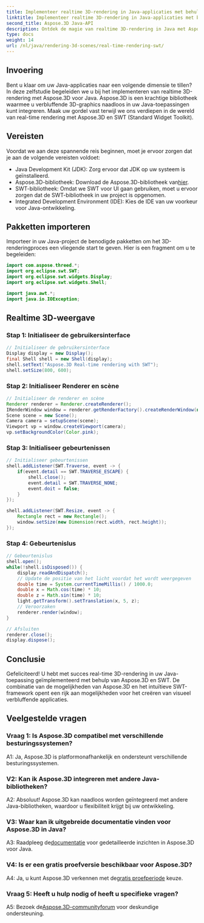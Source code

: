 ```yaml
---
title: Implementeer realtime 3D-rendering in Java-applicaties met behulp van SWT
linktitle: Implementeer realtime 3D-rendering in Java-applicaties met behulp van SWT
second_title: Aspose.3D Java-API
description: Ontdek de magie van realtime 3D-rendering in Java met Aspose.3D. Creëer moeiteloos visueel verbluffende applicaties.
type: docs
weight: 14
url: /nl/java/rendering-3d-scenes/real-time-rendering-swt/
---
```

## Invoering

Bent u klaar om uw Java-applicaties naar een volgende dimensie te tillen? In deze zelfstudie begeleiden we u bij het implementeren van realtime 3D-rendering met Aspose.3D voor Java. Aspose.3D is een krachtige bibliotheek waarmee u verbluffende 3D-graphics naadloos in uw Java-toepassingen kunt integreren. Maak uw gordel vast terwijl we ons verdiepen in de wereld van real-time rendering met Aspose.3D en SWT (Standard Widget Toolkit).

## Vereisten

Voordat we aan deze spannende reis beginnen, moet je ervoor zorgen dat je aan de volgende vereisten voldoet:

- Java Development Kit (JDK): Zorg ervoor dat JDK op uw systeem is geïnstalleerd.
-  Aspose.3D-bibliotheek: Download de Aspose.3D-bibliotheek van[hier](https://releases.aspose.com/3d/java/).
- SWT-bibliotheek: Omdat we SWT voor UI gaan gebruiken, moet u ervoor zorgen dat de SWT-bibliotheek in uw project is opgenomen.
- Integrated Development Environment (IDE): Kies de IDE van uw voorkeur voor Java-ontwikkeling.

## Pakketten importeren

Importeer in uw Java-project de benodigde pakketten om het 3D-renderingproces een vliegende start te geven. Hier is een fragment om u te begeleiden:

```java
import com.aspose.threed.*;
import org.eclipse.swt.SWT;
import org.eclipse.swt.widgets.Display;
import org.eclipse.swt.widgets.Shell;

import java.awt.*;
import java.io.IOException;
```

## Realtime 3D-weergave

### Stap 1: Initialiseer de gebruikersinterface
```java
// Initialiseer de gebruikersinterface
Display display = new Display();
final Shell shell = new Shell(display);
shell.setText("Aspose.3D Real-time rendering with SWT");
shell.setSize(800, 600);
```

### Stap 2: Initialiseer Renderer en scène
```java
// Initialiseer de renderer en scène
Renderer renderer = Renderer.createRenderer();
IRenderWindow window = renderer.getRenderFactory().createRenderWindow(new RenderParameters(), WindowHandle.fromWin32(shell.handle));
Scene scene = new Scene();
Camera camera = setupScene(scene);
Viewport vp = window.createViewport(camera);
vp.setBackgroundColor(Color.pink);
```

### Stap 3: Initialiseer gebeurtenissen
```java
// Initialiseer gebeurtenissen
shell.addListener(SWT.Traverse, event -> {
    if(event.detail == SWT.TRAVERSE_ESCAPE) {
        shell.close();
        event.detail = SWT.TRAVERSE_NONE;
        event.doit = false;
    }
});

shell.addListener(SWT.Resize, event -> {
    Rectangle rect = new Rectangle();
    window.setSize(new Dimension(rect.width, rect.height));
});
```

### Stap 4: Gebeurtenislus
```java
// Gebeurtenislus
shell.open();
while(!shell.isDisposed()) {
    display.readAndDispatch();
    // Update de positie van het licht voordat het wordt weergegeven
    double time = System.currentTimeMillis() / 1000.0;
    double x = Math.cos(time) * 10;
    double z = Math.sin(time) * 10;
    light.getTransform().setTranslation(x, 5, z);
    // Veroorzaken
    renderer.render(window);
}

// Afsluiten
renderer.close();
display.dispose();
```

## Conclusie

Gefeliciteerd! U hebt met succes real-time 3D-rendering in uw Java-toepassing geïmplementeerd met behulp van Aspose.3D en SWT. De combinatie van de mogelijkheden van Aspose.3D en het intuïtieve SWT-framework opent een rijk aan mogelijkheden voor het creëren van visueel verbluffende applicaties.

## Veelgestelde vragen

### Vraag 1: Is Aspose.3D compatibel met verschillende besturingssystemen?

A1: Ja, Aspose.3D is platformonafhankelijk en ondersteunt verschillende besturingssystemen.

### V2: Kan ik Aspose.3D integreren met andere Java-bibliotheken?

A2: Absoluut! Aspose.3D kan naadloos worden geïntegreerd met andere Java-bibliotheken, waardoor u flexibiliteit krijgt bij uw ontwikkeling.

### V3: Waar kan ik uitgebreide documentatie vinden voor Aspose.3D in Java?

 A3: Raadpleeg de[documentatie](https://reference.aspose.com/3d/java/) voor gedetailleerde inzichten in Aspose.3D voor Java.

### V4: Is er een gratis proefversie beschikbaar voor Aspose.3D?

 A4: Ja, u kunt Aspose.3D verkennen met de[gratis proefperiode](https://releases.aspose.com/) keuze.

### Vraag 5: Heeft u hulp nodig of heeft u specifieke vragen?

 A5: Bezoek de[Aspose.3D-communityforum](https://forum.aspose.com/c/3d/18) voor deskundige ondersteuning.